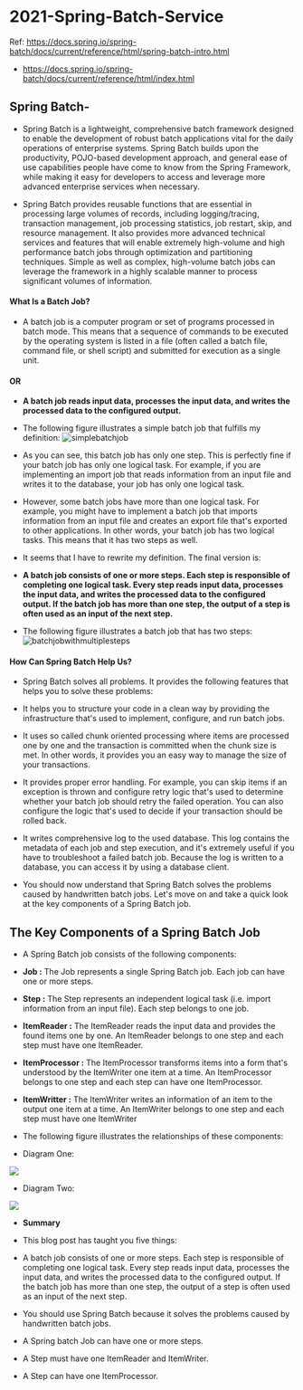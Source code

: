 # 2021-Spring-Batch-Service

Ref: https://docs.spring.io/spring-batch/docs/current/reference/html/spring-batch-intro.html
* https://docs.spring.io/spring-batch/docs/current/reference/html/index.html
 
## Spring Batch-
* Spring Batch is a lightweight, comprehensive batch framework designed to enable the development of robust batch applications vital for the daily operations of enterprise systems. Spring Batch builds upon the productivity, POJO-based development approach, and general ease of use capabilities people have come to know from the Spring Framework, while making it easy for developers to access and leverage more advanced enterprise services when necessary.

* Spring Batch provides reusable functions that are essential in processing large volumes of records, including logging/tracing, transaction management, job processing statistics, job restart, skip, and resource management. It also provides more advanced technical services and features that will enable extremely high-volume and high performance batch jobs through optimization and partitioning techniques. Simple as well as complex, high-volume batch jobs can leverage the framework in a highly scalable manner to process significant volumes of information.

#### What Is a Batch Job?
* A batch job is a computer program or set of programs processed in batch mode. 
This means that a sequence of commands to be executed by the operating system is listed in a file (often called a batch file, command file, or 
shell script) and submitted for execution as a single unit.
#### OR
* **A batch job reads input data, processes the input data, and writes the processed data to the configured output.**

* The following figure illustrates a simple batch job that fulfills my definition:
![simplebatchjob](https://www.petrikainulainen.net/wp-content/uploads/simplebatchjob.png "simplebatchjob")

* As you can see, this batch job has only one step. This is perfectly fine if your batch job has only one logical task. For example, if you are implementing an import job that reads information from an input file and writes it to the database, your job has only one logical task.

* However, some batch jobs have more than one logical task. For example, you might have to implement a batch job that imports information from an input file and creates an export file that's exported to other applications. In other words, your batch job has two logical tasks. This means that it has two steps as well.

* It seems that I have to rewrite my definition. The final version is:

* **A batch job consists of one or more steps. Each step is responsible of completing one logical task. Every step reads input data, processes the input data, and writes the processed data to the configured output. If the batch job has more than one step, the output of a step is often used as an input of the next step.**

* The following figure illustrates a batch job that has two steps:
![batchjobwithmultiplesteps](https://www.petrikainulainen.net/wp-content/uploads/batchjobwithmultiplesteps.png "batchjobwithmultiplesteps")

#### How Can Spring Batch Help Us?

 * Spring Batch solves all problems. It provides the following features that helps you to solve these problems:
 
 * It helps you to structure your code in a clean way by providing the infrastructure that's used to implement, configure, and run batch jobs.

* It uses so called chunk oriented processing where items are processed one by one and the transaction is committed when the chunk size is met. In other words, it provides you an easy way to manage the size of your transactions.

* It provides proper error handling. For example, you can skip items if an exception is thrown and configure retry logic that's used to determine whether your batch job should retry the failed operation. You can also configure the logic that's used to decide if your transaction should be rolled back. 

* It writes comprehensive log to the used database. This log contains the metadata of each job and step execution, and it's extremely useful if you have to troubleshoot a failed batch job. Because the log is written to a database, you can access it by using a database client.

* You should now understand that Spring Batch solves the problems caused by handwritten batch jobs. Let's move on and take a quick look at the key components of a Spring Batch job.

## The Key Components of a Spring Batch Job
* A Spring Batch job consists of the following components:

* **Job :** The Job represents a single Spring Batch job. Each job can have one or more steps.

* **Step :** The Step represents an independent logical task (i.e. import information from an input file). Each step belongs to one job.

* **ItemReader :** The ItemReader reads the input data and provides the found items one by one. An ItemReader belongs to one step and each step must have one ItemReader.

* **ItemProcessor :** The ItemProcessor transforms items into a form that's understood by the ItemWriter one item at a time. An ItemProcessor belongs to one step and each step can have one ItemProcessor.

* **ItemWritter :** The ItemWriter writes an information of an item to the output one item at a time. An ItemWriter belongs to one step and each step must have one ItemWriter

* The following figure illustrates the relationships of these components:

* Diagram One: 

 ![](https://www.petrikainulainen.net/wp-content/uploads/springbatchjob.png)

* Diagram Two: 

![](https://www.javainuse.com/batch-min.JPG)

* **Summary**
* This blog post has taught you five things:

* A batch job consists of one or more steps. Each step is responsible of completing one logical task. Every step reads input data, processes the input data, and writes the processed data to the configured output. If the batch job has more than one step, the output of a step is often used as an input of the next step.
* You should use Spring Batch because it solves the problems caused by handwritten batch jobs.
* A Spring batch Job can have one or more steps.
* A Step must have one ItemReader and ItemWriter.
* A Step can have one ItemProcessor.

